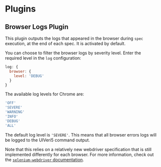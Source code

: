 # Plugins

## Browser Logs Plugin
This plugin outputs the logs that appeared in the browser during `spec` execution, at the end of each spec.
It is activated by default.

You can choose to filter the browser logs by severity level. Enter the required level in the `log` configuration:
```javascript
log: {
  browser: {
    level: 'DEBUG'
  }
}
```

The available log levels for Chrome are:
```javascript
'OFF'
'SEVERE'
'WARNING'
'INFO'
'DEBUG'
'ALL'
```

The default log level is `'SEVERE'`. This means that all browser errors logs will be logged to the UIVeri5 command output.

Note that this relies on a relatively new webdriver specification that is still implemented differently for each browser.
For more information, check out the [`selenium-webdriver` documentation](https://github.com/SeleniumHQ/selenium/wiki/Logging).
